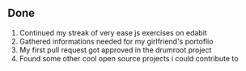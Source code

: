 ## Done

1. Continued my streak of very ease js exercises on edabit
2. Gathered informations needed for my girlfriend's portoflio
3. My first pull request got approved in the drumroot project
4. Found some other cool open source projects i could contribute to